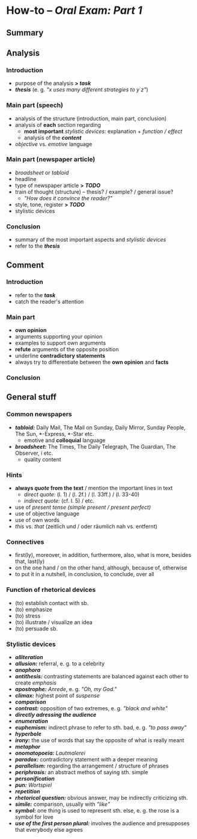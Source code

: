# How-to – *Oral Exam: Part 1*

## Summary

## Analysis

### Introduction
- purpose of the analysis **> *task***
- ***thesis*** (e. g. *"x uses many different strategies to y z"*)

### Main part (speech)
- analysis of the structure (introduction, main part, conclusion)
- analysis of **each** section regarding
	- **most important** *stylistic devices:* explanation + *function / effect*
	- analysis of the ***content***
- *objective* vs. *emotive* language

### Main part (newspaper article)
- *broadsheet* or *tabloid*
- headline
- type of newspaper article **> *TODO***
- train of thought (structure) – thesis? / example? / general issue?
	- *"How does it convince the reader?"*
- style, tone, register **> *TODO***
- stylistic devices

### Conclusion
- summary of the most important aspects and *stylistic devices*
- refer to the ***thesis***

## Comment

### Introduction
- refer to the ***task***
- catch the reader's attention

### Main part
- **own opinion**
- arguments supporting your opinion
- examples to support own arguments
- **refute** arguments of the opposite position
- underline **contradictory statements**
- always try to differentiate between the **own opinion** and **facts**

### Conclusion

## General stuff

### Common newspapers
- ***tabloid:*** Daily Mail, The Mail on Sunday, Daily Mirror, Sunday People, The Sun, *-Express, *-Star etc.
	- emotive and **colloquial** language
- ***broadsheet:*** The Times, The Daily Telegraph, The Guardian, The Observer, i etc.
	- quality content

### Hints
- **always *quote* from the text** / mention the important lines in text
	- *direct quote:* (l. 1) / (l. 2f.) / (l. 33ff.) / (l. 33-40)
	- *indirect quote:* (cf. l. 5) / etc.
- use of *present tense* *(simple present / present perfect)*
- use of objective language
- use of own words
- *this* vs. *that* (zeitlich und / oder räumlich nah vs. entfernt)

### Connectives
- first(ly), moreover, in addition, furthermore, also, what is more, besides that, last(ly)
- on the one hand / on the other hand, although, because of, otherwise
- to put it in a nutshell, in conclusion, to conclude, over all

### Function of rhetorical devices
- (to) establish contact with sb.
- (to) emphasize
- (to) stress
- (to) illustrate / visualize an idea
- (to) persuade sb.

### Stylistic devices
- ***alliteration***
- ***allusion:*** referral, e. g. to a celebrity
- ***anaphora***
- ***antithesis:*** contrasting statements are balanced against each other to create *emphasis*
- ***apostrophe:*** *Anrede*, e. g. *"Oh, my God."*
- ***climax:*** highest point of *suspense*
- ***comparison***
- ***contrast:*** opposition of two extremes, e. g. *"black and white"*
- ***directly adressing the audience***
- ***enumeration***
- ***euphemism:*** indirect phrase to refer to sth. bad, e. g. *"to pass away"*
- ***hyperbole***
- ***irony:*** the use of words that say the opposite of what is really meant
- ***metaphor***
- ***onomatopoeia:*** *Lautmalerei*
- ***paradox:*** contradictory statement with a deeper meaning
- ***parallelism:*** regarding the arrangement / structure of phrases
- ***periphrasis:*** an abstract methos of saying sth. simple
- ***personification***
- ***pun:*** *Wortspiel*
- ***repetition***
- ***rhetorical question:*** obvious answer, may be indirectly criticizing sth.
- ***simile:*** comparison, usually with *"like"*
- ***symbol:*** one thing is used to represent sth. else, e. g. the rose is a symbol for love
- ***use of the first person plural:*** involves the audience and presupposes that everybody else agrees

<!--stackedit_data:
eyJoaXN0b3J5IjpbLTE4NzEyNDAxMDUsNzM3ODk2ODQyLC02NT
kyNzI0MjAsLTEyODk1MTcwNSwtNjE5ODYyMDAzLDUwODc3MDI5
MCwtMjExNTExOTg1MSwtMTMwMzc2NDY5OSwtODYzMDMxNjEzXX
0=
-->